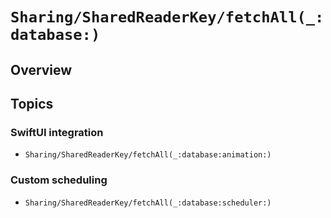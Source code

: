 # ``Sharing/SharedReaderKey/fetchAll(_:database:)``

## Overview

## Topics

### SwiftUI integration

- ``Sharing/SharedReaderKey/fetchAll(_:database:animation:)``

### Custom scheduling

- ``Sharing/SharedReaderKey/fetchAll(_:database:scheduler:)``
